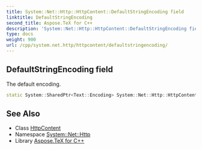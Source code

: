 ```yaml
---
title: System::Net::Http::HttpContent::DefaultStringEncoding field
linktitle: DefaultStringEncoding
second_title: Aspose.TeX for C++
description: 'System::Net::Http::HttpContent::DefaultStringEncoding field. The default encoding in C++.'
type: docs
weight: 900
url: /cpp/system.net.http/httpcontent/defaultstringencoding/
---
```

## DefaultStringEncoding field


The default encoding.

```cpp
static System::SharedPtr<Text::Encoding> System::Net::Http::HttpContent::DefaultStringEncoding
```

## See Also

* Class [HttpContent](../)
* Namespace [System::Net::Http](../../)
* Library [Aspose.TeX for C++](../../../)
